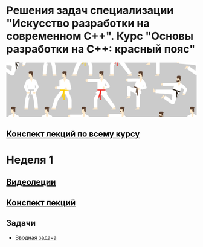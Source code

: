 # Решения задач специализации "Искусство разработки на современном С++". Курс "Основы разработки на С++: красный пояс"
![belt.jpg](https://github.com/BilyalovE/Red-Belt/blob/main/img.jpg)

## <a href="https://github.com/BilyalovE/Red-Belt/blob/main/Курс%20лекций%20С%2B%2B.pdf" style="color: black">Конспект лекций по всему курсу</a>

# Неделя 1
## <a href="https://disk.yandex.ru/d/Ab72P5L264VPDQ" style="color: black">Видеолеции</a>
## <a href="https://github.com/BilyalovE/Red-Belt/blob/main/Week%201/Lecture/week1.pdf" style="color: black">Конспект лекций</a>
## Задачи

* [Вводная задача](https://github.com/BilyalovE/Red-Belt/blob/main/Week%201/Tasks/Task%201.md) 

